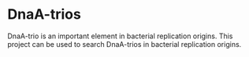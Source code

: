 # DnaA-trios
DnaA-trio is an important element in bacterial replication origins. This project can be used to search DnaA-trios in bacterial replication origins.
